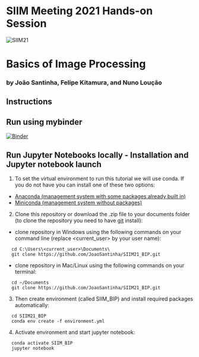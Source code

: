 # SIIM Meeting 2021 Hands-on Session

![SIIM21](https://siim.org/resource/resmgr/siim2021/banners/SIIM2021_banner2500x600.png)

# Basics of Image Processing
### by João Santinha, Felipe Kitamura, and Nuno Loução

## Instructions

Run using mybinder
------------------
[![Binder](https://mybinder.org/badge_logo.svg)](https://mybinder.org/v2/gh/JoaoSantinha/SIIM21_BIP/HEAD)

Run Jupyter Notebooks locally - Installation and Jupyter notebook launch
------------

1. To set the virtual environment to run this tutorial we will use conda. If you do not have you can install one of these two options:
  - [Anaconda (management system with some packages already built in)](https://docs.anaconda.com/anaconda/install/)
  - [Miniconda (management system without packages)](https://docs.conda.io/projects/conda/en/latest/user-guide/install/)

2. Clone this repository or download the .zip file to your documents folder (to clone the repository you need to have [git](https://git-scm.com/book/en/v2/Getting-Started-Installing-Git) install): 
  - clone repository in Windows using the following commands on your command line (replace <current_user> by your user name):
  ```
    cd C:\Users\<current_user>\Documents\
    git clone https://github.com/JoaoSantinha/SIIM21_BIP.git
  ```
  - clone repository in Mac/Linux using the following commands on your terminal:
  ```
    cd ~/Documents
    git clone https://github.com/JoaoSantinha/SIIM21_BIP.git
  ```

3. Then create environment (called SIIM_BIP) and install required packages automatically:
  ```
    cd SIIM21_BIP
    conda env create -f environment.yml
  ```
  
4. Activate environment and start jupyter notebook:
  ```
    conda activate SIIM_BIP
    jupyter notebook
  ```
